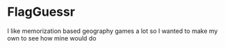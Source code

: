 # FlagGuessr
I like memorization based geography games a lot so I wanted to make my own to see how mine would do 

